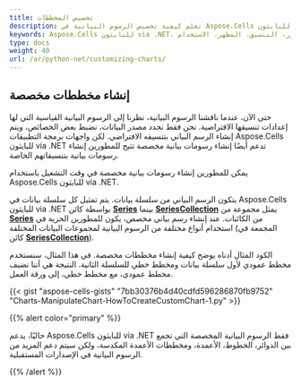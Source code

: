 ```yaml
---
title: تخصيص المخططات
description: تعلم كيفية تخصيص الرسوم البيانية في Aspose.Cells للبايثون via .NET. سيرشدك دليلنا إلى كيفية تعديل تخطيطات الرسوم البيانية، إضافة وتنسيق سلاسل البيانات، ضبط المحاور، وتطبيق خيارات تنسيق متعددة لتعزيز مظهر واستخدام رسوماتك البيانية.
keywords: Aspose.Cells للبايثون via .NET، رسم بياني، التخصيص، التخطيطات، سلاسل البيانات، المحاور، التنسيق، المظهر، الاستخدام.
type: docs
weight: 40
url: /ar/python-net/customizing-charts/
---
```



## **إنشاء مخططات مخصصة**

حتى الآن، عندما ناقشنا الرسوم البيانية، نظرنا إلى الرسوم البيانية القياسية التي لها إعدادات تنسيقها الافتراضية. نحن فقط نحدد مصدر البيانات، نضبط بعض الخصائص، ويتم إنشاء الرسم البياني بتنسيقه الافتراضي. لكن واجهات برمجة التطبيقات Aspose.Cells للبايثون via .NET تدعم أيضًا إنشاء رسومات بيانية مخصصة تتيح للمطورين إنشاء رسومات بيانية بتنسيقاتهم الخاصة.

يمكن للمطورين إنشاء رسومات بيانية مخصصة في وقت التشغيل باستخدام Aspose.Cells للبايثون via .NET.

يتكون الرسم البياني من سلسلة بيانات. يتم تمثيل كل سلسلة بيانات في Aspose.Cells للبايثون via .NET بواسطة كائن [**Series**](https://reference.aspose.com/cells/python-net/aspose.cells.charts/series) بينما [**SeriesCollection**](https://reference.aspose.com/cells/python-net/aspose.cells.charts/seriescollection) يمثل مجموعة من [**Series**](https://reference.aspose.com/cells/python-net/aspose.cells.charts/series) من الكائنات. عند إنشاء رسم بياني مخصص، يكون للمطورين الحرية في استخدام أنواع مختلفة من الرسوم البيانية لمجموعات البيانات المختلفة (المجمعة في كائن [**SeriesCollection**](https://reference.aspose.com/cells/python-net/aspose.cells.charts/seriescollection)).

الكود المثال أدناه يوضح كيفية إنشاء مخططات مخصصة. في هذا المثال، سنستخدم مخطط عمودي لأول سلسلة بيانات ومخطط خطي للسلسلة الثانية. النتيجة هي أننا نضيف مخطط عمودي، مع مخطط خطي، إلى ورقة العمل.

{{< gist "aspose-cells-gists" "7bb30376b4d40cdfd596286870fb9752" "Charts-ManipulateChart-HowToCreateCustomChart-1.py" >}}

{{% alert color="primary" %}}

حاليًا، يدعم Aspose.Cells للبايثون via .NET فقط الرسوم البيانية المخصصة التي تجمع بين الدوائر، الخطوط، الأعمدة، ومخططات الأعمدة المكدسة، ولكن سيتم دعم المزيد من الرسوم البيانية في الإصدارات المستقبلية.

{{% /alert %}}
